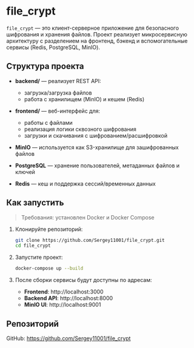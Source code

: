 # file_crypt

`file_crypt` — это клиент-серверное приложение для безопасного шифрования и хранения файлов. Проект реализует микросервисную архитектуру с разделением на фронтенд, бэкенд и вспомогательные сервисы (Redis, PostgreSQL, MinIO).

## Структура проекта

- **backend/** — реализует REST API:
  - загрузка/загрузка файлов
  - работа с хранилищем (MinIO) и кешем (Redis)

- **frontend/** — веб-интерфейс для:
  - работы с файлами
  - реализация логики сквозного шифрования
  - загрузки и скачивания с шифрованием/расшифровкой

- **MinIO** — используется как S3-хранилище для зашифрованных файлов  
- **PostgreSQL** — хранение пользователей, метаданных файлов и ключей  
- **Redis** — кеш и поддержка сессий/временных данных

## Как запустить

> Требования: установлен Docker и Docker Compose

1. Клонируйте репозиторий:

    ```bash
    git clone https://github.com/Sergey11001/file_crypt.git
    cd file_crypt
    ```

2. Запустите проект:

    ```bash
    docker-compose up --build
    ```

3. После сборки сервисы будут доступны по адресам:

    - **Frontend**: http://localhost:3000  
    - **Backend API**: http://localhost:8000  
    - **MinIO UI**: http://localhost:9001 
    
## Репозиторий

GitHub: https://github.com/Sergey11001/file_crypt